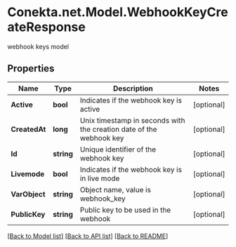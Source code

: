 # Conekta.net.Model.WebhookKeyCreateResponse
webhook keys model

## Properties

Name | Type | Description | Notes
------------ | ------------- | ------------- | -------------
**Active** | **bool** | Indicates if the webhook key is active | [optional] 
**CreatedAt** | **long** | Unix timestamp in seconds with the creation date of the webhook key | [optional] 
**Id** | **string** | Unique identifier of the webhook key | [optional] 
**Livemode** | **bool** | Indicates if the webhook key is in live mode | [optional] 
**VarObject** | **string** | Object name, value is webhook_key | [optional] 
**PublicKey** | **string** | Public key to be used in the webhook | [optional] 

[[Back to Model list]](../README.md#documentation-for-models) [[Back to API list]](../README.md#documentation-for-api-endpoints) [[Back to README]](../README.md)

